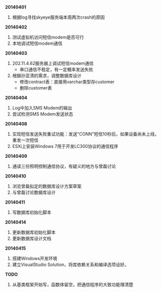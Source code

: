 **20140401**

1. 根据log寻找skyeye服务端本周两次crash的原因

**20140402**

1. 测试虚拟机访问短信modem是否可行
2. 本地调试短信modem通信

**20140403**

1. 202.11.4.62服务器上调试短信modem通信
    - 串口通信不稳定，有一定概率发送失败
2. 根据孙亚清的需求，调整数据库设计
    - 修改contract表：直接用varchar类型存customer
    - 删除customer表

**20140404**

1. Log中加入SMS Modem的输出
2. 尝试检测SMS Modem发送状态

**20140408**

1. 实现短信发送失败重试功能：发送"CONN"短信10秒后，如果设备尚未上线，重发一次短信
2. ESXi上安装Windows 7用于开发LC300协议的通信程序

**20140409**

1. 通读三份照明控制通信协议，有疑义的地方与曾磊讨论

**20140410**

1. 浏览曾磊拟定的数据库设计方案草案
2. 与曾磊讨论数据库设计

**20140411**

1. 写数据库初始化脚本

**20140414**

1. 更新数据库初始化脚本
2. 更新数据库设计文档

**20140415**

1. 搭建Windows开发环境
2. 建立VisualStudio Solution，将库依赖关系和编译选项设好。

**TODO**

1. 从基类框架开始写，函数体留空，把通信程序的大致功能理清楚
